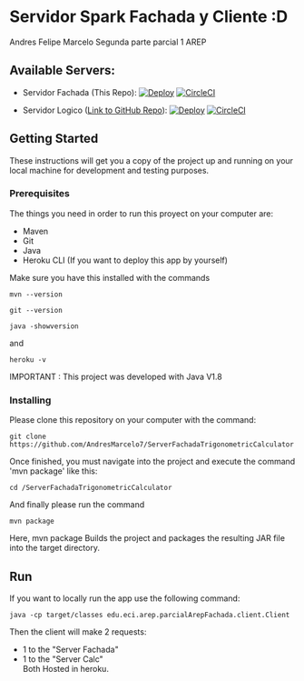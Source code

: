 # Servidor Spark Fachada y Cliente :D

Andres Felipe Marcelo
Segunda parte parcial 1 AREP

## Available Servers:
- Servidor Fachada (This Repo): 
[![Deploy](https://www.herokucdn.com/deploy/button.svg)](https://parcialarepcalcfachada.herokuapp.com/)
[![CircleCI](https://circleci.com/gh/AndresMarcelo7/ServerFachadaTrigonometricCalculator.svg?style=svg)](https://circleci.com/gh/AndresMarcelo7/ServerFachadaTrigonometricCalculator)

- Servidor Logico ([Link to GitHub Repo](https://github.com/AndresMarcelo7/TrigonometricCalculatorServer)):
[![Deploy](https://www.herokucdn.com/deploy/button.svg)](https://parcialarepcalc.herokuapp.com/)
[![CircleCI](https://circleci.com/gh/AndresMarcelo7/TrigonometricCalculatorServer.svg?style=svg)](https://circleci.com/gh/AndresMarcelo7/TrigonometricCalculatorServer)

## Getting Started

These instructions will get you a copy of the project up and running on your local machine for development and testing purposes.
### Prerequisites

The things you need in order to run this proyect on your computer are:
- Maven
- Git  
- Java
- Heroku CLI (If you want to deploy this app by yourself)

Make sure you have this installed with the commands
```
mvn --version
```
```
git --version
```
```
java -showversion
```
and 
```
heroku -v
```

IMPORTANT : This project was developed with Java V1.8

### Installing
Please clone this repository on your computer with the command:

```
git clone https://github.com/AndresMarcelo7/ServerFachadaTrigonometricCalculator
```
Once finished, you must navigate into the project and execute the command 'mvn package' like this:
```
cd /ServerFachadaTrigonometricCalculator
```
And finally please run the command 
```
mvn package
```
Here, mvn package Builds the project and packages the resulting JAR file into the target directory.

## Run

If you want to locally run the app use the following command:
```
java -cp target/classes edu.eci.arep.parcialArepFachada.client.Client
```
Then the client will make 2 requests:  
- 1 to the "Server Fachada"
- 1 to the "Server Calc"  
Both Hosted in heroku.